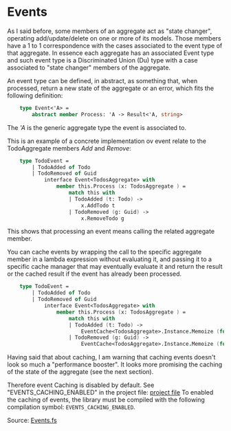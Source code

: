 # Events

As I said before, some members of an aggregate act as "state changer", operating add/update/delete on one or more of its models. Those members have a 1 to 1 correspondence with the cases associated to the event type of that aggregate. 
In essence each aggregate has an associated Event type and such event type is a Discriminated Union (Du) type with a case associated to "state changer" members of the aggregate.

An event type can be defined, in abstract, as something that, when processed, return a new state of the aggregate or an error, which fits the following definition:

```FSharp
    type Event<'A> =
        abstract member Process: 'A -> Result<'A, string>
```
The _'A_ is the generic aggregate type the event is associated to.

This is an example of a concrete implementation ov event relate to the TodoAggregate members _Add_ and _Remove_:

```Fsharp
    type TodoEvent =
        | TodoAdded of Todo
        | TodoRemoved of Guid
            interface Event<TodosAggregate> with
                member this.Process (x: TodosAggregate ) =
                    match this with
                    | TodoAdded (t: Todo) -> 
                        x.AddTodo t
                    | TodoRemoved (g: Guid) -> 
                        x.RemoveTodo g

```
This shows that processing an event means calling the related aggregate member.

You can cache events by wrapping the call to the specific aggregate member in a lambda expression without evaluating it, and passing it to a specific cache manager that may eventually evaluate it and return the result or the cached result if the event has already been processed.

```Fsharp
    type TodoEvent =
        | TodoAdded of Todo
        | TodoRemoved of Guid
            interface Event<TodosAggregate> with
                member this.Process (x: TodosAggregate ) =
                    match this with
                    | TodoAdded (t: Todo) -> 
                        EventCache<TodosAggregate>.Instance.Memoize (fun () -> x.AddTodo t) (x, [TodoAdded t]) 
                    | TodoRemoved (g: Guid) -> 
                        EventCache<TodosAggregate>.Instance.Memoize (fun () -> x.RemoveTodo g) (x, [TodoRemoved t]) 
```

Having said that about caching, I am warning that  caching events doesn't look so much a "performance booster". It looks more promising the caching of the state of the aggregate (see the next section).

Therefore event Caching is disabled by default. See "EVENTS_CACHING_ENABLED" in the project file: [project file](https://github.com/tonyx/Sharpino/blob/main/Sharpino.Lib/Sharpino.Lib.fsproj)
 To enabled the caching of events, the library must be compiled with the following compilation symbol: `EVENTS_CACHING_ENABLED`.

Source:  [Events.fs](https://github.com/tonyx/Sharpino/blob/main/Sharpino.Sample/aggregates/Todos/Events.fs)

